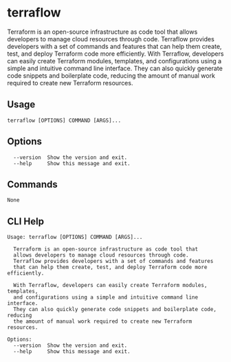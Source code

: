 # terraflow
Terraform is an open-source infrastructure as code tool that    allows developers to manage cloud resources through code.    Terraflow provides developers with a set of commands and features    that can help them create, test, and deploy Terraform code more efficiently.    With Terraflow, developers can easily create Terraform modules, templates,   and configurations using a simple and intuitive command line interface.   They can also quickly generate code snippets and boilerplate code, reducing   the amount of manual work required to create new Terraform resources. 
## Usage
```
terraflow [OPTIONS] COMMAND [ARGS]...
```
## Options
```
  --version  Show the version and exit.
  --help     Show this message and exit.
```
## Commands
```
None
```
## CLI Help
```
Usage: terraflow [OPTIONS] COMMAND [ARGS]...

  Terraform is an open-source infrastructure as code tool that 
  allows developers to manage cloud resources through code. 
  Terraflow provides developers with a set of commands and features 
  that can help them create, test, and deploy Terraform code more efficiently.

  With Terraflow, developers can easily create Terraform modules, templates,
  and configurations using a simple and intuitive command line interface.
  They can also quickly generate code snippets and boilerplate code, reducing
  the amount of manual work required to create new Terraform resources.

Options:
  --version  Show the version and exit.
  --help     Show this message and exit.
```

